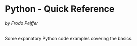 # **Python - Quick Reference**
###### by Frodo Peiffer
Some expanatory Python code examples covering the basics.
